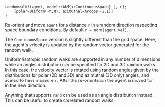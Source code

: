```
randomwalk!(agent, model::ABM{<:ContinuousSpace} [, r];
    [polar=Uniform(-π,π), azimuthal=Arccos(-1,1)]
)
```

Re-orient and move `agent` for a distance `r` in a random direction respecting space boundary conditions. By default `r = norm(agent.vel)`.

The `ContinuousSpace` version is slightly different than the grid space. Here, the agent's velocity is updated by the random vector generated for the random walk. 

Uniform/isotropic random walks are supported in any number of dimensions while an angles distribution can be specified for 2D and 3D random walks. In this case, the velocity vector is rotated using random angles given by  the distributions for polar (2D and 3D) and azimuthal (3D only) angles, and  scaled to have measure `r`. After the re-orientation the agent is moved for  `r` in the new direction.

Anything that supports `rand` can be used as an angle distribution instead.  This can be useful to create correlated random walks.
